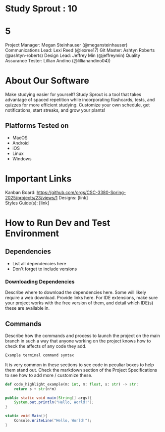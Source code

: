 # Study Sprout : 10
# 5
Project Manager: Megan Steinhauser (@megansteinhauser)
Communications Lead: Lexi Reed (@lexree17)
Git Master: Ashtyn Roberts (@ashtyn-roberts)
Design Lead: Jeffrey Min (@jeffreymin)
Quality Assurance Tester: Lillian Andino (@lillianandino04))

# About Our Software
Make studying easier for yourself! Study Sprout is a tool that takes advantage of spaced repetition while incorporating flashcards, tests, and quizzes for more efficient studying. Customize your own schedule, get notifications, start streaks, and grow your plants!

## Platforms Tested on
- MacOS
- Android
- iOS
- Linux
- Windows

# Important Links
Kanban Board: https://github.com/orgs/CSC-3380-Spring-2025/projects/23/views/1
Designs: [link]\
Styles Guide(s): [link]

# How to Run Dev and Test Environment

## Dependencies
- List all dependencies here
- Don't forget to include versions

### Downloading Dependencies
Describe where to download the dependencies here. Some will likely require a web download. Provide links here. For IDE extensions, make sure your project works with the free version of them, and detail which IDE(s) these are available in. 

## Commands
Describe how the commands and process to launch the project on the main branch in such a way that anyone working on the project knows how to check the affects of any code they add.

```sh
Example terminal command syntax
```

It is very common in these sections to see code in peculiar boxes to help them stand out. Check the markdown section of the Project Specifications to see how to add more / customize these.

```python
def code_highlight_example(m: int, m: float, s: str) -> str:
	return s + str(n*m)
```

```java
public static void main(String[] args){
	System.out.println("Hello, World!");
}
```

```c#
static void Main(){
	Console.WriteLine("Hello, World!");
}
```
